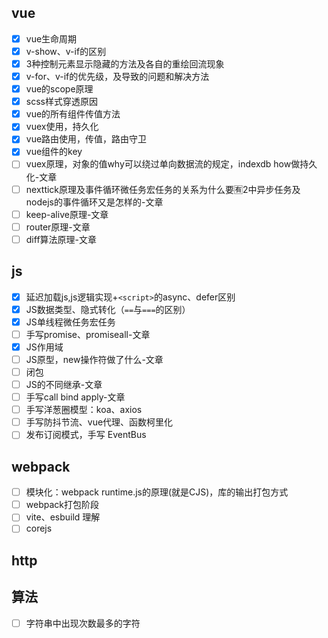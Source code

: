 ## vue
- [x] vue生命周期
- [x] v-show、v-if的区别
- [x] 3种控制元素显示隐藏的方法及各自的重绘回流现象
- [x] v-for、v-if的优先级，及导致的问题和解决方法
- [x] vue的scope原理
- [x] scss样式穿透原因
- [x] vue的所有组件传值方法
- [x] vuex使用，持久化
- [x] vue路由使用，传值，路由守卫
- [x] vue组件的key
- [ ] vuex原理，对象的值why可以绕过单向数据流的规定，indexdb how做持久化-文章
- [ ] nexttick原理及事件循环微任务宏任务的关系为什么要🈶️2中异步任务及nodejs的事件循环又是怎样的-文章
- [ ] keep-alive原理-文章
- [ ] router原理-文章
- [ ] diff算法原理-文章

## js
- [x] 延迟加载js,js逻辑实现+`<script>`的async、defer区别
- [x] JS数据类型、隐式转化（`==`与`===`的区别）
- [x] JS单线程微任务宏任务
- [ ] 手写promise、promiseall-文章
- [x] JS作用域
- [ ] JS原型，new操作符做了什么-文章
- [ ] 闭包
- [ ] JS的不同继承-文章
- [ ] 手写call bind apply-文章
- [ ] 手写洋葱圈模型：koa、axios
- [ ] 手写防抖节流、vue代理、函数柯里化
- [ ] 发布订阅模式，手写 EventBus

## webpack
- [ ] 模块化：webpack runtime.js的原理(就是CJS)，库的输出打包方式
- [ ] webpack打包阶段
- [ ] vite、esbuild 理解
- [ ] corejs
## http

## 算法
- [ ] 字符串中出现次数最多的字符
## 
